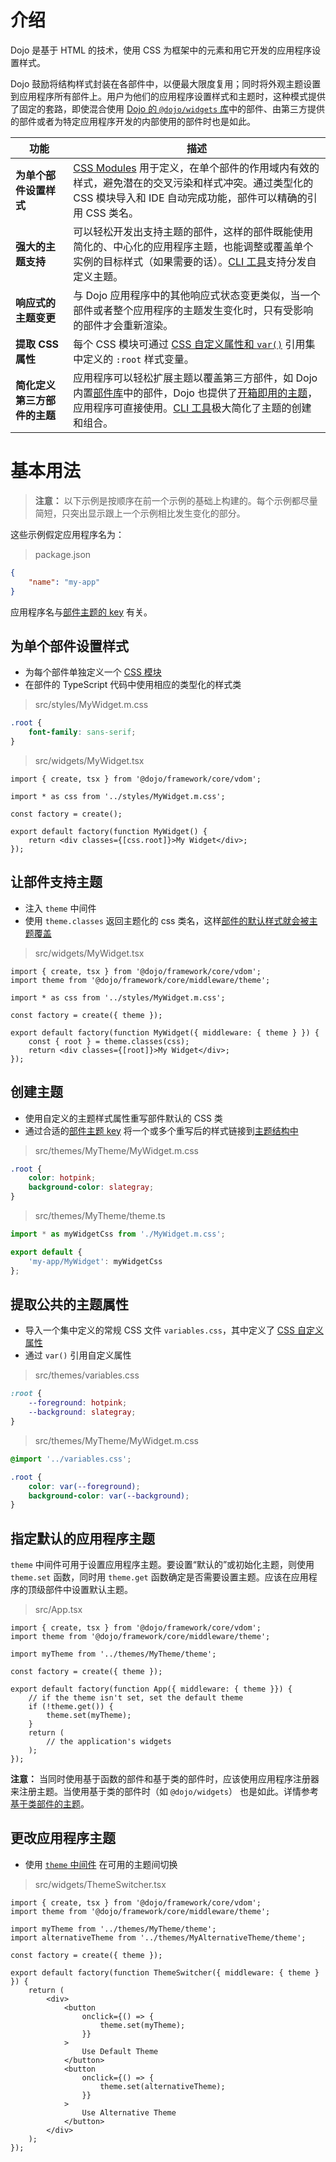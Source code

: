 # 介绍

<!--
https://github.com/dojo/framework/blob/master/docs/en/styling/introduction.md
commit b8e0228c4025cb803d1c56521b054f6d5e6dfdb2
-->

Dojo 是基于 HTML 的技术，使用 CSS 为框架中的元素和用它开发的应用程序设置样式。

Dojo 鼓励将结构样式封装在各部件中，以便最大限度复用；同时将外观主题设置到应用程序所有部件上。用户为他们的应用程序设置样式和主题时，这种模式提供了固定的套路，即使混合使用 [Dojo 的 `@dojo/widgets` 库](https://github.com/dojo/widgets)中的部件、由第三方提供的部件或者为特定应用程序开发的内部使用的部件时也是如此。

| 功能                         | 描述                                                                                                                                                                                                                                                                         |
| ---------------------------- | ---------------------------------------------------------------------------------------------------------------------------------------------------------------------------------------------------------------------------------------------------------------------------- |
| **为单个部件设置样式**       | [CSS Modules](https://github.com/css-modules/css-modules) 用于定义，在单个部件的作用域内有效的样式，避免潜在的交叉污染和样式冲突。通过类型化的 CSS 模块导入和 IDE 自动完成功能，部件可以精确的引用 CSS 类名。                                                                |
| **强大的主题支持**           | 可以轻松开发出支持主题的部件，这样的部件既能使用简化的、中心化的应用程序主题，也能调整或覆盖单个实例的目标样式（如果需要的话）。[CLI 工具](https://github.com/dojo/cli-build-theme)支持分发自定义主题。                                                                      |
| **响应式的主题变更**         | 与 Dojo 应用程序中的其他响应式状态变更类似，当一个部件或者整个应用程序的主题发生变化时，只有受影响的部件才会重新渲染。                                                                                                                                                       |
| **提取 CSS 属性**            | 每个 CSS 模块可通过 [CSS 自定义属性和 `var()`](https://www.w3.org/TR/css-variables/) 引用集中定义的 `:root` 样式变量。                                                                                                                                                       |
| **简化定义第三方部件的主题** | 应用程序可以轻松扩展主题以覆盖第三方部件，如 Dojo 内置[部件库](https://github.com/dojo/widgets)中的部件，Dojo 也提供了[开箱即用的主题](https://github.com/dojo/themes)，应用程序可直接使用。[CLI 工具](https://github.com/dojo/cli-create-theme)极大简化了主题的创建和组合。 |

# 基本用法

> **注意：** 以下示例是按顺序在前一个示例的基础上构建的。每个示例都尽量简短，只突出显示跟上一个示例相比发生变化的部分。

这些示例假定应用程序名为：

> package.json

```json
{
	"name": "my-app"
}
```

应用程序名与[部件主题的 key](/learn/styling/working-with-themes#widget-theme-keys) 有关。

## 为单个部件设置样式

-   为每个部件单独定义一个 [CSS 模块](/learn/styling/styling-and-theming-in-dojo#structural-widget-styling)
-   在部件的 TypeScript 代码中使用相应的类型化的样式类

> src/styles/MyWidget.m.css

```css
.root {
	font-family: sans-serif;
}
```

> src/widgets/MyWidget.tsx

```tsx
import { create, tsx } from '@dojo/framework/core/vdom';

import * as css from '../styles/MyWidget.m.css';

const factory = create();

export default factory(function MyWidget() {
	return <div classes={[css.root]}>My Widget</div>;
});
```

## 让部件支持主题

-   注入 `theme` 中间件
-   使用 `theme.classes` 返回主题化的 css 类名，这样[部件的默认样式就会被主题覆盖](/learn/styling/theming-a-dojo-application#making-themeable-widgets)

> src/widgets/MyWidget.tsx

```tsx
import { create, tsx } from '@dojo/framework/core/vdom';
import theme from '@dojo/framework/core/middleware/theme';

import * as css from '../styles/MyWidget.m.css';

const factory = create({ theme });

export default factory(function MyWidget({ middleware: { theme } }) {
	const { root } = theme.classes(css);
	return <div classes={[root]}>My Widget</div>;
});
```

## 创建主题

-   使用自定义的主题样式属性重写部件默认的 CSS 类
-   通过合适的[部件主题 key](/learn/styling/working-with-themes#widget-theme-keys) 将一个或多个重写后的样式链接到[主题结构中](/learn/styling/working-with-themes)

> src/themes/MyTheme/MyWidget.m.css

```css
.root {
	color: hotpink;
	background-color: slategray;
}
```

> src/themes/MyTheme/theme.ts

```ts
import * as myWidgetCss from './MyWidget.m.css';

export default {
	'my-app/MyWidget': myWidgetCss
};
```

## 提取公共的主题属性

-   导入一个集中定义的常规 CSS 文件 `variables.css`，其中定义了 [CSS 自定义属性](/learn/styling/styling-and-theming-in-dojo#css-custom-properties)
-   通过 `var()` 引用自定义属性

> src/themes/variables.css

```css
:root {
	--foreground: hotpink;
	--background: slategray;
}
```

> src/themes/MyTheme/MyWidget.m.css

```css
@import '../variables.css';

.root {
	color: var(--foreground);
	background-color: var(--background);
}
```

## 指定默认的应用程序主题

`theme` 中间件可用于设置应用程序主题。要设置“默认的”或初始化主题，则使用 `theme.set` 函数，同时用 `theme.get` 函数确定是否需要设置主题。应该在应用程序的顶级部件中设置默认主题。

> src/App.tsx

```tsx
import { create, tsx } from '@dojo/framework/core/vdom';
import theme from '@dojo/framework/core/middleware/theme';

import myTheme from '../themes/MyTheme/theme';

const factory = create({ theme });

export default factory(function App({ middleware: { theme }}) {
	// if the theme isn't set, set the default theme
	if (!theme.get()) {
		theme.set(myTheme);
	}
	return (
		// the application's widgets
	);
});
```

**注意：** 当同时使用基于函数的部件和基于类的部件时，应该使用应用程序注册器来注册主题。当使用基于类的部件时（如 `@dojo/widgets`） 也是如此。详情参考[基于类部件的主题]()。

## 更改应用程序主题

-   使用 [`theme` 中间件](/learn/styling/theming-a-dojo-application#changing-the-currently-active-theme) 在可用的主题间切换

> src/widgets/ThemeSwitcher.tsx

```tsx
import { create, tsx } from '@dojo/framework/core/vdom';
import theme from '@dojo/framework/core/middleware/theme';

import myTheme from '../themes/MyTheme/theme';
import alternativeTheme from '../themes/MyAlternativeTheme/theme';

const factory = create({ theme });

export default factory(function ThemeSwitcher({ middleware: { theme } }) {
	return (
		<div>
			<button
				onclick={() => {
					theme.set(myTheme);
				}}
			>
				Use Default Theme
			</button>
			<button
				onclick={() => {
					theme.set(alternativeTheme);
				}}
			>
				Use Alternative Theme
			</button>
		</div>
	);
});
```
